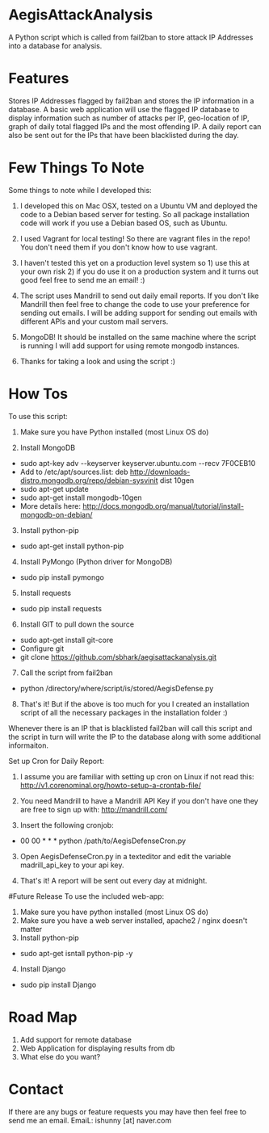 AegisAttackAnalysis
==================

A Python script which is called from fail2ban to store attack IP Addresses into a database for analysis. 

Features 
===================
Stores IP Addresses flagged by fail2ban and stores the IP information in a database. 
A basic web application will use the flagged IP database to display information such as number of attacks per IP, 
geo-location of IP, graph of daily total flagged IPs and the most offending IP. 
A daily report can also be sent out for the IPs that have been blacklisted during the day.

Few Things To Note 
===================
Some things to note while I developed this: 

1) I developed this on Mac OSX, tested on a Ubuntu VM and deployed the code to a Debian based server for testing. So all package installation code will work if you use a Debian based OS, such as Ubuntu. 

2) I used Vagrant for local testing! So there are vagrant files in the repo! You don't need them if you don't know how to use vagrant.

3) I haven't tested this yet on a production level system so 1) use this at your own risk 2) if you do use it on a production system and it turns out good feel free to send me an email! :)

4) The script uses Mandrill to send out daily email reports. If you don't like Mandrill then feel free to change the code to use your preference for sending out emails. I will be adding support for sending out emails with different APIs and your custom mail servers. 

6) MongoDB! It should be installed on the same machine where the script is running I will add support for using remote mongodb instances. 

7) Thanks for taking a look and using the script :) 

How Tos
===================
To use this script: 

1) Make sure you have Python installed (most Linux OS do)

2) Install MongoDB 
 - sudo apt-key adv --keyserver keyserver.ubuntu.com --recv 7F0CEB10
 - Add to /etc/apt/sources.list: deb http://downloads-distro.mongodb.org/repo/debian-sysvinit dist 10gen
 - sudo apt-get update 
 - sudo apt-get install mongodb-10gen 
 - More details here: http://docs.mongodb.org/manual/tutorial/install-mongodb-on-debian/

3) Install python-pip
 - sudo apt-get install python-pip

4) Install PyMongo (Python driver for MongoDB)
 - sudo pip install pymongo

5) Install requests 
 - sudo pip install requests

6) Install GIT to pull down the source
 - sudo apt-get install git-core
 - Configure git
 - git clone https://github.com/sbhark/aegisattackanalysis.git

7) Call the script from fail2ban 
 - python /directory/where/script/is/stored/AegisDefense.py 

8) That's it! But if the above is too much for you I created an installation script of all the necessary packages in the installation folder :)

Whenever there is an IP that is blacklisted fail2ban will call this script and the script in turn will write the IP to the database along with some additional informaiton. 

Set up Cron for Daily Report:
1) I assume you are familiar with setting up cron on Linux if not read this: http://v1.corenominal.org/howto-setup-a-crontab-file/

2) You need Mandrill to have a Mandrill API Key if you don't have one they are free to sign up with: http://mandrill.com/

2) Insert the following cronjob: 
 - 00 00 * * * python /path/to/AegisDefenseCron.py 

3) Open AegisDefenseCron.py in a texteditor and edit the variable madrill_api_key to your api key. 

4) That's it! A report will be sent out every day at midnight.

#Future Release 
To use the included web-app: 
1) Make sure you have python installed (most Linux OS do) 
2) Make sure you have a web server installed, apache2 / nginx doesn't matter 
3) Install python-pip 
 -  sudo apt-get isntall python-pip -y 
4) Install Django 
 - sudo pip install Django

Road Map
=================
1) Add support for remote database 
2) Web Application for displaying results from db 
3) What else do you want? 

Contact 
==================
If there are any bugs or feature requests you may have then feel free to send me an email. 
EmaiL: ishunny [at] naver.com


